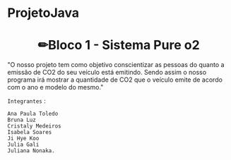 # ProjetoJava
<h1 align="center"> ✏Bloco 1 - Sistema Pure o2 </h1>

"O nosso projeto tem como objetivo conscientizar as pessoas do quanto a emissão de CO2 do seu veículo está emitindo. 
Sendo assim o nosso programa irá mostrar a quantidade de CO2 que o veículo emite de acordo com o ano e modelo do mesmo."

`Integrantes` : 
      
    Ana Paula Toledo
    Bruna Luz
    Cristaly Medeiros
    Isabela Soares
    Ji Hye Koo
    Julia Gali
    Juliana Nonaka.
